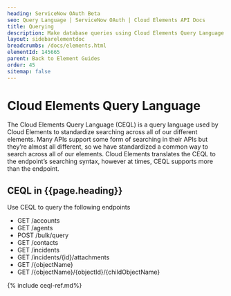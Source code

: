 ```yaml
---
heading: ServiceNow OAuth Beta
seo: Query Language | ServiceNow OAuth | Cloud Elements API Docs
title: Querying
description: Make database queries using Cloud Elements Query Language.
layout: sidebarelementdoc
breadcrumbs: /docs/elements.html
elementId: 145665
parent: Back to Element Guides
order: 45
sitemap: false
---
```


# Cloud Elements Query Language

The Cloud Elements Query Language (CEQL) is a query language used by Cloud Elements to standardize searching across all of our different elements. Many APIs support some form of searching in their APIs but they’re almost all different, so we have standardized a common way to search across all of our elements. Cloud Elements translates the CEQL to the endpoint’s searching syntax, however at times, CEQL supports more than the endpoint.

## CEQL in {{page.heading}}

Use CEQL to query the following endpoints

* GET /accounts
* GET /agents
* POST /bulk/query
* GET /contacts
* GET /incidents
* GET /incidents/{id}/attachments
* GET /{objectName}
* GET /{objectName}/{objectId}/{childObjectName}

{% include ceql-ref.md%}
